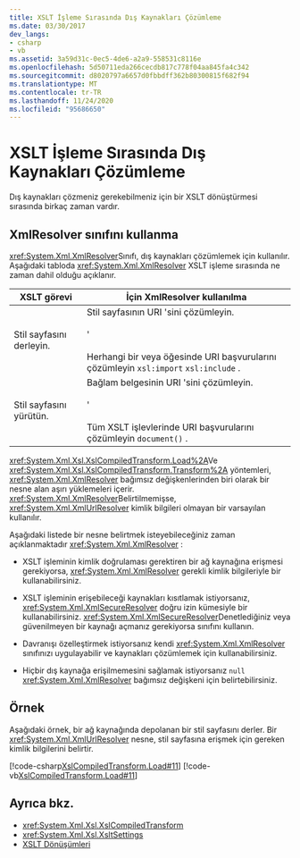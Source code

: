 ```yaml
---
title: XSLT İşleme Sırasında Dış Kaynakları Çözümleme
ms.date: 03/30/2017
dev_langs:
- csharp
- vb
ms.assetid: 3a59d31c-0ec5-4de6-a2a9-558531c8116e
ms.openlocfilehash: 5d50711eda266cecdb817c778f04aa845fa4c342
ms.sourcegitcommit: d8020797a6657d0fbbdff362b80300815f682f94
ms.translationtype: MT
ms.contentlocale: tr-TR
ms.lasthandoff: 11/24/2020
ms.locfileid: "95686650"
---
```

# <a name="resolving-external-resources-during-xslt-processing"></a>XSLT İşleme Sırasında Dış Kaynakları Çözümleme

Dış kaynakları çözmeniz gerekebilmeniz için bir XSLT dönüştürmesi sırasında birkaç zaman vardır.  
  
## <a name="using-the-xmlresolver-class"></a>XmlResolver sınıfını kullanma  

 <xref:System.Xml.XmlResolver>Sınıfı, dış kaynakları çözümlemek için kullanılır. Aşağıdaki tabloda <xref:System.Xml.XmlResolver> XSLT işleme sırasında ne zaman dahil olduğu açıklanır.  
  
|XSLT görevi|İçin XmlResolver kullanılma|  
|---------------|--------------------------------------|  
|Stil sayfasını derleyin.|Stil sayfasının URI 'sini çözümleyin.<br /><br /> '<br /><br /> Herhangi bir veya öğesinde URI başvurularını çözümleyin `xsl:import` `xsl:include` .|  
|Stil sayfasını yürütün.|Bağlam belgesinin URI 'sini çözümleyin.<br /><br /> '<br /><br /> Tüm XSLT işlevlerinde URI başvurularını çözümleyin `document()` .|  
  
 <xref:System.Xml.Xsl.XslCompiledTransform.Load%2A>Ve <xref:System.Xml.Xsl.XslCompiledTransform.Transform%2A> yöntemleri, <xref:System.Xml.XmlResolver> bağımsız değişkenlerinden biri olarak bir nesne alan aşırı yüklemeleri içerir. <xref:System.Xml.XmlResolver>Belirtilmemişse, <xref:System.Xml.XmlUrlResolver> kimlik bilgileri olmayan bir varsayılan kullanılır.  
  
 Aşağıdaki listede bir nesne belirtmek isteyebileceğiniz zaman açıklanmaktadır <xref:System.Xml.XmlResolver> :  
  
- XSLT işleminin kimlik doğrulaması gerektiren bir ağ kaynağına erişmesi gerekiyorsa, <xref:System.Xml.XmlResolver> gerekli kimlik bilgileriyle bir kullanabilirsiniz.  
  
- XSLT işleminin erişebileceği kaynakları kısıtlamak istiyorsanız, <xref:System.Xml.XmlSecureResolver> doğru izin kümesiyle bir kullanabilirsiniz. <xref:System.Xml.XmlSecureResolver>Denetlediğiniz veya güvenilmeyen bir kaynağı açmanız gerekiyorsa sınıfını kullanın.  
  
- Davranışı özelleştirmek istiyorsanız kendi <xref:System.Xml.XmlResolver> sınıfınızı uygulayabilir ve kaynakları çözümlemek için kullanabilirsiniz.  
  
- Hiçbir dış kaynağa erişilmemesini sağlamak istiyorsanız `null` <xref:System.Xml.XmlResolver> bağımsız değişkeni için belirtebilirsiniz.  
  
## <a name="example"></a>Örnek  

 Aşağıdaki örnek, bir ağ kaynağında depolanan bir stil sayfasını derler. Bir <xref:System.Xml.XmlUrlResolver> nesne, stil sayfasına erişmek için gereken kimlik bilgilerini belirtir.  
  
 [!code-csharp[XslCompiledTransform.Load#11](../../../../samples/snippets/csharp/VS_Snippets_Data/XslCompiledTransform.Load/CS/Xslt_Load_v2.cs#11)]
 [!code-vb[XslCompiledTransform.Load#11](../../../../samples/snippets/visualbasic/VS_Snippets_Data/XslCompiledTransform.Load/VB/Xslt_Load_v2.vb#11)]  
  
## <a name="see-also"></a>Ayrıca bkz.

- <xref:System.Xml.Xsl.XslCompiledTransform>
- <xref:System.Xml.Xsl.XsltSettings>
- [XSLT Dönüşümleri](xslt-transformations.md)
